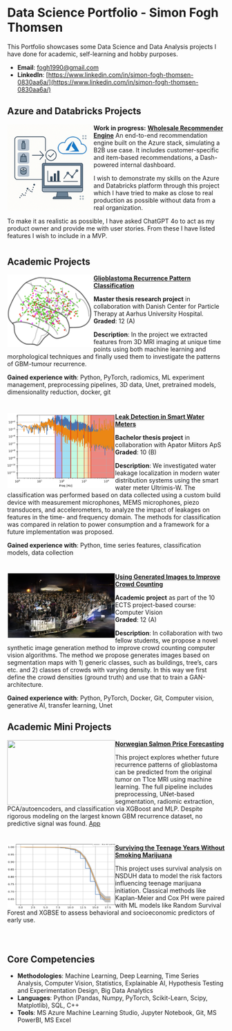 # Data Science Portfolio - Simon Fogh Thomsen
This Portfolio showcases some Data Science and Data Analysis projects I have done for academic, self-learning and hobby purposes.

- **Email**: [fogh1990@gmail.com](fogh1990@gmail.com)
- **LinkedIn**: [https://www.linkedin.com/in/simon-fogh-thomsen-0830aa6a/](https://www.linkedin.com/in/simon-fogh-thomsen-0830aa6a/)

## Azure and Databricks Projects
<img align="left" width="200" src="https://github.com/AU636523/wholesale-recommender-azure/blob/main/images/thumb.png?raw=true"> 

**Work in progress:** **[Wholesale Recommender Engine](https://github.com/AU636523/wholesale-recommender-azure)**
An end-to-end recommendation engine built on the Azure stack, simulating a B2B use case. It includes customer-specific and item-based recommendations, a Dash-powered internal dashboard.

I wish to demonstrate my skills on the Azure and Databricks platform through this project which I have tried to make as close to real production as possible without data from a real organization.

To make it as realistic as possible, I have asked ChatGPT 4o to act as my product owner and provide me with user stories. From these I have listed features I wish to include in a MVP.

# 

## Academic Projects

<img align="left" width="200" src="https://github.com/AU636523/glioblastoma-recurrence-patterns/blob/main/images/thumb.png?raw=true"> 

**[Glioblastoma Recurrence Pattern Classification](https://github.com/AU636523/glioblastoma-recurrence-patterns)**

**Master thesis research project** in collaboration with Danish Center for Particle Therapy at Aarhus University Hospital.
<br>**Graded**: 12 (A)

**Description**: In the project we extracted features from 3D MRI imaging at unique time points using both machine learning and morphological techniques and finally used them to investigate the patterns of GBM-tumour recurrence. 

**Gained experience with**: Python, PyTorch, radiomics, ML experiment management, preprocessing pipelines, 3D data, Unet, pretrained models, dimensionality reduction, docker, git

# 

<img align="left" width="250" src="https://github.com/AU636523/leak-detection-smart-watermeters/blob/main/images/thumb.png?raw=true"> 

**[Leak Detection in Smart Water Meters](https://github.com/AU636523/leak-detection-smart-watermeters)**

**Bachelor thesis project** in collaboration with Apator Miitors ApS
<br>**Graded**: 10 (B)

**Description**: We investigated water leakage localization in modern water distribution systems using the smart water meter Ultrimis-W. The classification was performed based on data collected using a custom build device with measurement microphones, MEMS microphones, piezo transducers, and accelerometers, to analyze the impact of leakages on features in the time- and frequency domain. The methods for classification was compared in relation to power consumption and a framework for a future implementation was proposed. 

**Gained experience with**: Python, time series features, classification models, data collection  


#

<img align="left" width="250" height="150" src="https://github.com/AU636523/Using_Generated_Images_in_Crowd_Counting/blob/main/images/thumb.jpg?raw=true"> 

**[Using Generated Images to Improve Crowd Counting](https://github.com/AU636523/Using_Generated_Images_in_Crowd_Counting)**

**Academic project** as part of the 10 ECTS project-based course: Computer Vision
<br> **Graded**: 12 (A)

**Description**: In collaboration with two fellow students, we propose a novel synthetic image generation method to improve crowd counting computer vision algorithms. The method we propose generates images based on segmentation maps with 1) generic classes, such as buildings, tree’s, cars etc. and 2) classes of crowds with varying density. In this way we first define the crowd densities (ground truth) and use that to train a GAN-architecture.

**Gained experience with**: Python, PyTorch, Docker, Git, Computer vision, generative AI, transfer learning, Unet

## Academic Mini Projects


<img align="left" width="250" height="150" src="https://github.com/AU636523/salmon-price-forecasting/blob/main/images/thumb.png?raw=true"> 

**[Norwegian Salmon Price Forecasting](https://github.com/AU636523/salmon-price-forecasting)**

This project explores whether future recurrence patterns of glioblastoma can be predicted from the original tumor on T1ce MRI using machine learning. The full pipeline includes preprocessing, UNet-based segmentation, radiomic extraction, PCA/autoencoders, and classification via XGBoost and MLP. Despite rigorous modeling on the largest known GBM recurrence dataset, no predictive signal was found. 
[App](https://churn-prediction-app.herokuapp.com/)  

#

<img align="left" width="250" height="150" src="https://github.com/AU636523/teen-marijuana-survival-analysis/blob/main/images/thumb.png?raw=true"> 

**[Surviving the Teenage Years Without Smoking Marijuana](https://github.com/AU636523/teen-marijuana-survival-analysis)**

This project uses survival analysis on NSDUH data to model the risk factors influencing teenage marijuana initiation. Classical methods like Kaplan-Meier and Cox PH were paired with ML models like Random Survival Forest and XGBSE to assess behavioral and socioeconomic predictors of early use.

<br>

#



## Core Competencies

- **Methodologies**: Machine Learning, Deep Learning, Time Series Analysis, Computer Vision, Statistics, Explainable AI, Hypothesis Testing and Experimentation Design, Big Data Analytics
- **Languages**: Python (Pandas, Numpy, PyTorch, Scikit-Learn, Scipy, Matplotlib), SQL, C++
- **Tools**: MS Azure Machine Learning Studio, Jupyter Notebook, Git, MS PowerBI, MS Excel

